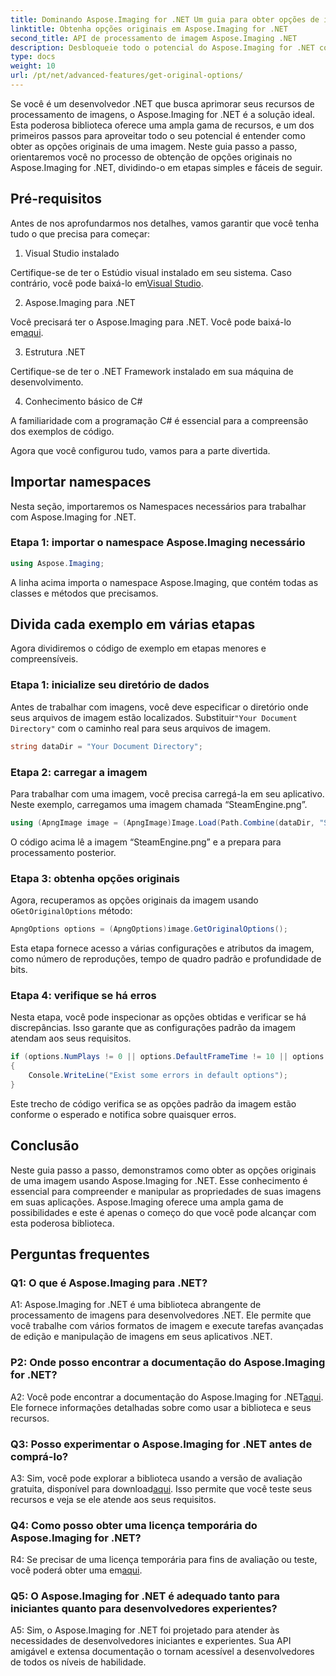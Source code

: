 ```yaml
---
title: Dominando Aspose.Imaging for .NET Um guia para obter opções de imagens originais
linktitle: Obtenha opções originais em Aspose.Imaging for .NET
second_title: API de processamento de imagem Aspose.Imaging .NET
description: Desbloqueie todo o potencial do Aspose.Imaging for .NET com nosso guia passo a passo para obter opções originais. Aprenda como trabalhar com imagens em seus aplicativos .NET com facilidade.
type: docs
weight: 10
url: /pt/net/advanced-features/get-original-options/
---
```

Se você é um desenvolvedor .NET que busca aprimorar seus recursos de processamento de imagens, o Aspose.Imaging for .NET é a solução ideal. Esta poderosa biblioteca oferece uma ampla gama de recursos, e um dos primeiros passos para aproveitar todo o seu potencial é entender como obter as opções originais de uma imagem. Neste guia passo a passo, orientaremos você no processo de obtenção de opções originais no Aspose.Imaging for .NET, dividindo-o em etapas simples e fáceis de seguir.

## Pré-requisitos

Antes de nos aprofundarmos nos detalhes, vamos garantir que você tenha tudo o que precisa para começar:

1. Visual Studio instalado

 Certifique-se de ter o Estúdio visual instalado em seu sistema. Caso contrário, você pode baixá-lo em[Visual Studio](https://visualstudio.microsoft.com/).

2. Aspose.Imaging para .NET

 Você precisará ter o Aspose.Imaging para .NET. Você pode baixá-lo em[aqui](https://releases.aspose.com/imaging/net/).

3. Estrutura .NET

Certifique-se de ter o .NET Framework instalado em sua máquina de desenvolvimento.

4. Conhecimento básico de C#

A familiaridade com a programação C# é essencial para a compreensão dos exemplos de código.

Agora que você configurou tudo, vamos para a parte divertida.

## Importar namespaces

Nesta seção, importaremos os Namespaces necessários para trabalhar com Aspose.Imaging for .NET.

### Etapa 1: importar o namespace Aspose.Imaging necessário

```csharp
using Aspose.Imaging;
```

A linha acima importa o namespace Aspose.Imaging, que contém todas as classes e métodos que precisamos.

## Divida cada exemplo em várias etapas

Agora dividiremos o código de exemplo em etapas menores e compreensíveis.

### Etapa 1: inicialize seu diretório de dados

 Antes de trabalhar com imagens, você deve especificar o diretório onde seus arquivos de imagem estão localizados. Substituir`"Your Document Directory"` com o caminho real para seus arquivos de imagem.

```csharp
string dataDir = "Your Document Directory";
```

### Etapa 2: carregar a imagem

Para trabalhar com uma imagem, você precisa carregá-la em seu aplicativo. Neste exemplo, carregamos uma imagem chamada “SteamEngine.png”.

```csharp
using (ApngImage image = (ApngImage)Image.Load(Path.Combine(dataDir, "SteamEngine.png")))
```

O código acima lê a imagem “SteamEngine.png” e a prepara para processamento posterior.

### Etapa 3: obtenha opções originais

 Agora, recuperamos as opções originais da imagem usando o`GetOriginalOptions` método:

```csharp
ApngOptions options = (ApngOptions)image.GetOriginalOptions();
```

Esta etapa fornece acesso a várias configurações e atributos da imagem, como número de reproduções, tempo de quadro padrão e profundidade de bits.

### Etapa 4: verifique se há erros

Nesta etapa, você pode inspecionar as opções obtidas e verificar se há discrepâncias. Isso garante que as configurações padrão da imagem atendam aos seus requisitos.

```csharp
if (options.NumPlays != 0 || options.DefaultFrameTime != 10 || options.BitDepth != 8)
{
    Console.WriteLine("Exist some errors in default options");
}
```

Este trecho de código verifica se as opções padrão da imagem estão conforme o esperado e notifica sobre quaisquer erros.

## Conclusão

Neste guia passo a passo, demonstramos como obter as opções originais de uma imagem usando Aspose.Imaging for .NET. Esse conhecimento é essencial para compreender e manipular as propriedades de suas imagens em suas aplicações. Aspose.Imaging oferece uma ampla gama de possibilidades e este é apenas o começo do que você pode alcançar com esta poderosa biblioteca.

## Perguntas frequentes

### Q1: O que é Aspose.Imaging para .NET?

A1: Aspose.Imaging for .NET é uma biblioteca abrangente de processamento de imagens para desenvolvedores .NET. Ele permite que você trabalhe com vários formatos de imagem e execute tarefas avançadas de edição e manipulação de imagens em seus aplicativos .NET.

### P2: Onde posso encontrar a documentação do Aspose.Imaging for .NET?

 A2: Você pode encontrar a documentação do Aspose.Imaging for .NET[aqui](https://reference.aspose.com/imaging/net/). Ele fornece informações detalhadas sobre como usar a biblioteca e seus recursos.

### Q3: Posso experimentar o Aspose.Imaging for .NET antes de comprá-lo?

 A3: Sim, você pode explorar a biblioteca usando a versão de avaliação gratuita, disponível para download[aqui](https://releases.aspose.com/). Isso permite que você teste seus recursos e veja se ele atende aos seus requisitos.

### Q4: Como posso obter uma licença temporária do Aspose.Imaging for .NET?

 R4: Se precisar de uma licença temporária para fins de avaliação ou teste, você poderá obter uma em[aqui](https://purchase.aspose.com/temporary-license/).

### Q5: O Aspose.Imaging for .NET é adequado tanto para iniciantes quanto para desenvolvedores experientes?

A5: Sim, o Aspose.Imaging for .NET foi projetado para atender às necessidades de desenvolvedores iniciantes e experientes. Sua API amigável e extensa documentação o tornam acessível a desenvolvedores de todos os níveis de habilidade.